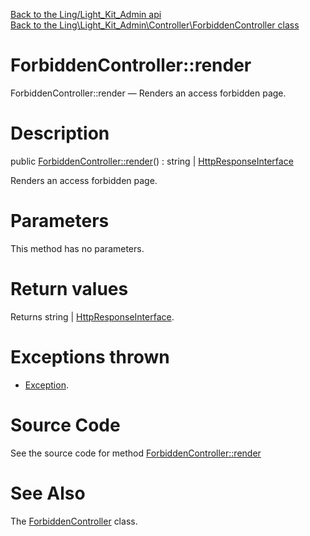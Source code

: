 [Back to the Ling/Light_Kit_Admin api](https://github.com/lingtalfi/Light_Kit_Admin/blob/master/doc/api/Ling/Light_Kit_Admin.md)<br>
[Back to the Ling\Light_Kit_Admin\Controller\ForbiddenController class](https://github.com/lingtalfi/Light_Kit_Admin/blob/master/doc/api/Ling/Light_Kit_Admin/Controller/ForbiddenController.md)


ForbiddenController::render
================



ForbiddenController::render — Renders an access forbidden page.




Description
================


public [ForbiddenController::render](https://github.com/lingtalfi/Light_Kit_Admin/blob/master/doc/api/Ling/Light_Kit_Admin/Controller/ForbiddenController/render.md)() : string | [HttpResponseInterface](https://github.com/lingtalfi/Light/blob/master/doc/api/Ling/Light/Http/HttpResponseInterface.md)




Renders an access forbidden page.




Parameters
================

This method has no parameters.


Return values
================

Returns string | [HttpResponseInterface](https://github.com/lingtalfi/Light/blob/master/doc/api/Ling/Light/Http/HttpResponseInterface.md).


Exceptions thrown
================

- [Exception](http://php.net/manual/en/class.exception.php).&nbsp;







Source Code
===========
See the source code for method [ForbiddenController::render](https://github.com/lingtalfi/Light_Kit_Admin/blob/master/Controller/ForbiddenController.php#L24-L44)


See Also
================

The [ForbiddenController](https://github.com/lingtalfi/Light_Kit_Admin/blob/master/doc/api/Ling/Light_Kit_Admin/Controller/ForbiddenController.md) class.



